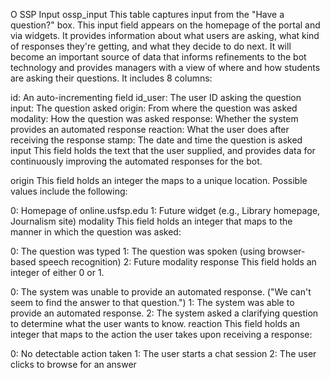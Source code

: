 O
SSP Input
ossp_input
This table captures input from the "Have a question?" box. This input field appears on the homepage of the portal and via widgets. It provides information about what users are asking, what kind of responses they're getting, and what they decide to do next. It will become an important source of data that informs refinements to the bot technology and provides managers with a view of where and how students are asking their questions. It includes 8 columns:

id: An auto-incrementing field
id_user: The user ID asking the question
input: The question asked
origin: From where the question was asked
modality: How the question was asked
response: Whether the system provides an automated response
reaction: What the user does after receiving the response
stamp: The date and time the question is asked
input
This field holds the text that the user supplied, and provides data for continuously improving the automated responses for the bot.

origin
This field holds an integer the maps to a unique location. Possible values include the following:

0: Homepage of online.usfsp.edu
1: Future widget (e.g., Library homepage, Journalism site)
modality
This field holds an integer that maps to the manner in which the question was asked:

0: The question was typed
1: The question was spoken (using browser-based speech recognition)
2: Future modality
response
This field holds an integer of either 0 or 1.

0: The system was unable to provide an automated response. ("We can't seem to find the answer to that question.")
1: The system was able to provide an automated response.
2: The system asked a clarifying question to determine what the user wants to know.
reaction
This field holds an integer that maps to the action the user takes upon receiving a response:

0: No detectable action taken
1: The user starts a chat session
2: The user clicks to browse for an answer
